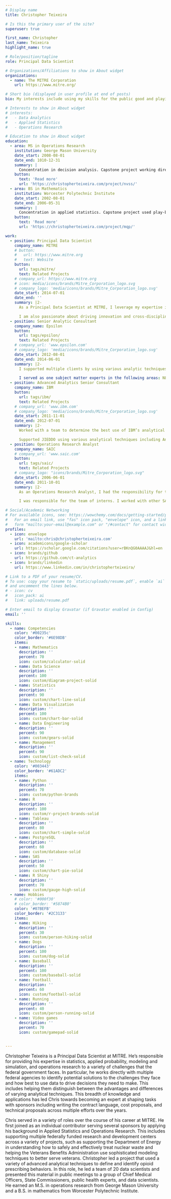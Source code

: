 ```yaml
---
# Display name
title: Christopher Teixeira

# Is this the primary user of the site?
superuser: true

first_name: Christopher
last_name: Teixeira
highlight_name: true

# Role/position/tagline
role: Principal Data Scientist

# Organizations/Affiliations to show in About widget
organizations:
  - name: The MITRE Corporation
    url: https://www.mitre.org/

# Short bio (displayed in user profile at end of posts)
bio: My interests include using my skills for the public good and playing with baseball data.

# Interests to show in About widget
# interests:
#   - Data Analytics
#   - Applied Statistics
#   - Operations Research

# Education to show in About widget
education:
  - area: MS in Operations Research
    institution: George Mason University
    date_start: 2008-08-01
    date_end: 1010-12-31
    summary: |
      Concentration in decision analysis. Capstone project working directly for a non-profit creating a software that optimized team assignments for a local softball league based on historical statistics, player preferances, and competitiveness.
    button:
      text: 'Read more'
      url: 'https://christopherteixeira.com/project/nvss/'
  - area: BS in Mathematics
    institution: Worcester Polytechnic Institute
    date_start: 2002-08-01
    date_end: 2006-05-31
    summary: |
      Concentration in applied statistics. Capstone project used play-by-play data to identify a better measure for defensive production in major league baseball and identify bias in voting for silver slugger awards.
    button:
      text: 'Read more'
      url: 'https://christopherteixeira.com/project/mqp/'

work:
  - position: Principal Data Scientist
    company_name: MITRE
    # button:
    #   url: https://www.mitre.org
    #   text: Website
    button: 
      url: tags/mitre/
      text: Related Projects
    # company_url: https://www.mitre.org
    # icon: media/icons/brands/Mitre_Corporation_logo.svg
    # company_logo: 'media/icons/brands/Mitre_Corporation_logo.svg'
    date_start: 2014-07-01
    date_end: ''
    summary: |2-
      As a Principal Data Scientist at MITRE, I leverage my expertise in data science, statistics, and data management to consult with federal agencies, translating complex challenges into appropriate technical approaches. With over 10 years of experience, I have led technical teams to deliver diverse solutions across multiple FFRDCs, showcasing my skills in technical solutions and communication.

      I am also passionate about driving innovation and cross-disciplinary collaboration. I have developed innovative technical solutions as an individual contributor and technical lead, integrating creativity and vision to drive success. Additionally, I have collaborated with cross-functional teams to implement cutting-edge data science solutions. My education background includes a Master of Science in Operations Research from George Mason University. I am also proficient in Python for Data Science and Computing for Data Analysis.
  - position: Senior Analytic Consultant
    company_name: Epsilon
    button: 
      url: tags/epsilon/
      text: Related Projects
    # company_url: 'www.epsilon.com'
    # company_logo: 'media/icons/brands/Mitre_Corporation_logo.svg'
    date_start: 2012-08-01
    date_end: 2014-06-01
    summary: |2-
      I supported multiple clients by using various analytic techniques including but not limited to Optimization, Data Mining, Natural Language Processing, and Machine Learning. These skills are applied through a combination of R, Python, SAS, and Netezza.

      I served as one subject matter experts in the following areas: NLP and text analytics, optimization, and big data solutions. Typical duties include hosting "lunch and learns", providing support on business development efforts, and producing code samples in multiple programming languages.
  - position: Advanced Analytics Senior Consultant
    company_name: IBM
    button: 
      url: tags/ibm/
      text: Related Projects
    # company_url: 'www.ibm.com'
    # company_logo: 'media/icons/brands/Mitre_Corporation_logo.svg'
    date_start: 2011-11-01
    date_end: 2012-07-01
    summary: |2-
      Worked with a team to determine the best use of IBM’s analytical skills to help Aetna improve their business. Modified a SAS multiplicative regression model to be more flexible with data and improve efficiency. Determine the important factors in improving care management efficiency for existing programs at Aetna.

      Supported JIEDDO using various analytical techniques including Analytic Hierarchy Process and Regression Analysis. Created and tested a metric to help support decision making for various groups of people working with JIEDDO. Improved existing products in Excel and Access using SAS code. Created SAS Stored Processes to help streamline report generation. Improved raw data cleansing and formatting using regular expression parsing. Streamlined a process to parse XML files and create new databases from the results. Developed SAS stored processes to support business intelligence and analytics. Designed a database to enhance reporting and help determine an optimal solution to a resource allocation problem.
  - position: Operations Research Analyst
    company_name: SAIC
    # company_url: 'www.saic.com'
    button: 
      url: tags/saic/
      text: Related Projects
    # company_logo: "icons/brands/Mitre_Corporation_logo.svg"
    date_start: 2006-06-01
    date_end: 2011-10-01
    summary: |2-
      As an Operations Research Analyst, I had the responsibility for taking a list of directions and being able to produce a solution with little to no guidance. This involved working with EXCEL, VBA, SAS, ARENA, and AnyLogic.

      I was responsible for the team of interns. I worked with other SAIC employees to both screen and interview applicants for the Operations Research internships. I provided a list of tasks, providing feedback on work, and supervised the team of interns.

# Social/Academic Networking
# For available icons, see: https://wowchemy.com/docs/getting-started/page-builder/#icons
#   For an email link, use "fas" icon pack, "envelope" icon, and a link in the
#   form "mailto:your-email@example.com" or "/#contact" for contact widget.
profiles:
  - icon: envelope
    url: 'mailto:chris@christopherteixeira.com'
  - icon: academicons/google-scholar
    url: https://scholar.google.com/citations?user=rBKnQG0AAAAJ&hl=en
  - icon: brands/github
    url: https://github.com/ct-analytics
  - icon: brands/linkedin
    url: https://www.linkedin.com/in/christopherteixeira/

# Link to a PDF of your resume/CV.
# To use: copy your resume to `static/uploads/resume.pdf`, enable `ai` icons in `params.toml`,
# and uncomment the lines below.
# - icon: cv
#   icon_pack: ai
#   link: uploads/resume.pdf

# Enter email to display Gravatar (if Gravatar enabled in Config)
email: ''

skills:
  - name: Competencies
    color: '#00235c'
    color_border: '#6E98DB'
    items:
    - name: Mathematics
      description: ''
      percent: 70
      icon: custom/calculator-solid
    - name: Data Science
      description: ''
      percent: 100
      icon: custom/diagram-project-solid
    - name: Statistics
      description: ''
      percent: 90
      icon: custom/chart-line-solid
    - name: Data Visualization
      description: ''
      percent: 100
      icon: custom/chart-bar-solid
    - name: Data Engineering
      description: ''
      percent: 90
      icon: custom/gears-solid
    - name: Management
      description: ''
      percent: 90
      icon: custom/list-check-solid
  - name: Technology
    color: '#003443'
    color_border: '#61ADC2'
    items:
    - name: Python
      description: ''
      percent: 70
      icon: custom/python-brands
    - name: R
      description: ''
      percent: 100
      icon: custom/r-project-brands-solid
    - name: Tableau
      description: ''
      percent: 80
      icon: custom/chart-simple-solid
    - name: PostgreSQL
      description: ''
      percent: 60
      icon: custom/database-solid
    - name: SAS
      description: ''
      percent: 50
      icon: custom/chart-pie-solid
    - name: R Shiny
      description: ''
      percent: 70
      icon: custom/gauge-high-solid
  - name: Hobbies
    # color: '#000f30'
    # color_border: '#5874B0'
    color: '#07BEFB'
    color_border: '#2C3133'
    items:
    - name: Hiking
      description: ''
      percent: 30
      icon: custom/person-hiking-solid
    - name: Dogs
      description: ''
      percent: 100
      icon: custom/dog-solid
    - name: Baseball
      description: ''
      percent: 100
      icon: custom/baseball-solid
    - name: Football
      description: ''
      percent: 60
      icon: custom/football-solid
    - name: Running
      description: ''
      percent: 40
      icon: custom/person-running-solid
    - name: Video games
      description: ''
      percent: 70
      icon: custom/gamepad-solid


---
```


Christopher Teixeira is a Principal Data Scientist at MITRE. He’s responsible for providing his expertise in statistics, applied probability, modeling and simulation, and operations research to a variety of challenges that the federal government faces. In particular, he works directly with multiple federal agencies to identify potential solutions to the challenges they face and how best to use data to drive decisions they need to make. This includes helping them distinguish between the advantages and differences of varying analytical techniques. This breadth of knowledge and applications has led Chris towards becoming an expert at shaping tasks with sponsors including writing the contract language, cost proposals, and technical proposals across multiple efforts over the years. 

Chris served in a variety of roles over the course of his career at MITRE. He first joined as an individual contributor serving several sponsors by applying his background in Applied Statistics and Operations Research. This includes supporting multiple federally funded research and development centers across a variety of projects, such as supporting the Department of Energy in understanding how to safely and effectively treat nuclear waste and helping the Veterans Benefits Administration use sophisticated modeling techniques to better serve veterans. Christopher led a project that used a variety of advanced analytical techniques to define and identify opioid prescribing behaviors. In this role, he led a team of 20 data scientists and presented this material in public meetings to a group of Chief Medical Officers, State Commissioners, public health experts, and data scientists. He earned an M.S. in operations research from George Mason University and a B.S. in mathematics from Worcester Polytechnic Institute.